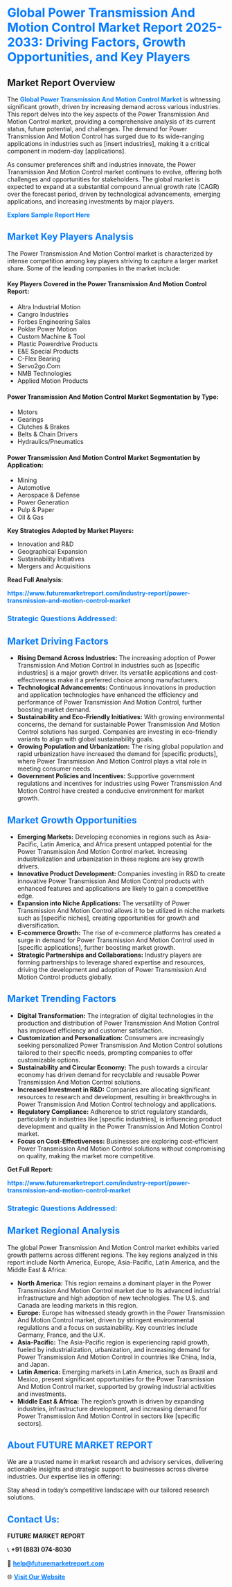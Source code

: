 <h1 style="color: #007BFF;">Global Power Transmission And Motion Control Market Report 2025-2033: Driving Factors, Growth Opportunities, and Key Players</h1>

<section id="overview">
<h2>Market Report Overview</h2>
<p>The <a href="https://www.futuremarketreport.com/industry-report/power-transmission-and-motion-control-market" style="color: #007BFF; text-decoration: none;"><strong>Global Power Transmission And Motion Control Market</strong></a> is witnessing significant growth, driven by increasing demand across various industries. This report delves into the key aspects of the Power Transmission And Motion Control market, providing a comprehensive analysis of its current status, future potential, and challenges. The demand for Power Transmission And Motion Control has surged due to its wide-ranging applications in industries such as [insert industries], making it a critical component in modern-day [applications].</p>
<p>As consumer preferences shift and industries innovate, the Power Transmission And Motion Control market continues to evolve, offering both challenges and opportunities for stakeholders. The global market is expected to expand at a substantial compound annual growth rate (CAGR) over the forecast period, driven by technological advancements, emerging applications, and increasing investments by major players.</p>
</section>

<section id="overview">
<p><a href="https://www.futuremarketreport.com/request-sample/reportId=63858" style="color: #007BFF; text-decoration: none;"><strong>Explore Sample Report Here</strong></a></p>
</section>

<section id="key-players">
<h2 style="color: #007BFF;">Market Key Players Analysis</h2>
<p>The Power Transmission And Motion Control market is characterized by intense competition among key players striving to capture a larger market share. Some of the leading companies in the market include:</p>
<h4>Key Players Covered in the Power Transmission And Motion Control Report:</h4>
<ul><li>Altra Industrial Motion</li><li>Cangro Industries</li><li>Forbes Engineering Sales</li><li>Poklar Power Motion</li><li>Custom Machine &amp; Tool</li><li>Plastic Powerdrive Products</li><li>E&amp;E Special Products</li><li>C-Flex Bearing</li><li>Servo2go.Com</li><li>NMB Technologies</li><li>Applied Motion Products</li></ul>
<h4>Power Transmission And Motion Control Market Segmentation by Type:</h4>
<ul><li>Motors</li><li>Gearings</li><li>Clutches &amp; Brakes</li><li>Belts &amp; Chain Drivers</li><li>Hydraulics/Pneumatics</li></ul>

<h4>Power Transmission And Motion Control Market Segmentation by Application:</h4>
<ul><li>Mining</li><li>Automotive</li><li>Aerospace &amp; Defense</li><li>Power Generation</li><li>Pulp &amp; Paper</li><li>Oil &amp; Gas</li></ul>
<p><strong>Key Strategies Adopted by Market Players:</strong></p>
<ul>
<li>Innovation and R&D</li>
<li>Geographical Expansion</li>
<li>Sustainability Initiatives</li>
<li>Mergers and Acquisitions</li>
</ul>
</section>

<section>
<p><strong>Read Full Analysis: </strong></p><a href="https://www.futuremarketreport.com/industry-report/power-transmission-and-motion-control-market" style="color: #007BFF; text-decoration: none;"><strong>https://www.futuremarketreport.com/industry-report/power-transmission-and-motion-control-market</strong></a>
<h3 style="color: #007BFF;">Strategic Questions Addressed:</h3>
</section>

<section id="driving-factors">
<h2 style="color: #007BFF;">Market Driving Factors</h2>
<ul>
<li><strong>Rising Demand Across Industries:</strong> The increasing adoption of Power Transmission And Motion Control in industries such as [specific industries] is a major growth driver. Its versatile applications and cost-effectiveness make it a preferred choice among manufacturers.</li>
<li><strong>Technological Advancements:</strong> Continuous innovations in production and application technologies have enhanced the efficiency and performance of Power Transmission And Motion Control, further boosting market demand.</li>
<li><strong>Sustainability and Eco-Friendly Initiatives:</strong> With growing environmental concerns, the demand for sustainable Power Transmission And Motion Control solutions has surged. Companies are investing in eco-friendly variants to align with global sustainability goals.</li>
<li><strong>Growing Population and Urbanization:</strong> The rising global population and rapid urbanization have increased the demand for [specific products], where Power Transmission And Motion Control plays a vital role in meeting consumer needs.</li>
<li><strong>Government Policies and Incentives:</strong> Supportive government regulations and incentives for industries using Power Transmission And Motion Control have created a conducive environment for market growth.</li>
</ul>
</section>

<section id="growth-opportunities">
<h2 style="color: #007BFF;">Market Growth Opportunities</h2>
<ul>
<li><strong>Emerging Markets:</strong> Developing economies in regions such as Asia-Pacific, Latin America, and Africa present untapped potential for the Power Transmission And Motion Control market. Increasing industrialization and urbanization in these regions are key growth drivers.</li>
<li><strong>Innovative Product Development:</strong> Companies investing in R&D to create innovative Power Transmission And Motion Control products with enhanced features and applications are likely to gain a competitive edge.</li>
<li><strong>Expansion into Niche Applications:</strong> The versatility of Power Transmission And Motion Control allows it to be utilized in niche markets such as [specific niches], creating opportunities for growth and diversification.</li>
<li><strong>E-commerce Growth:</strong> The rise of e-commerce platforms has created a surge in demand for Power Transmission And Motion Control used in [specific applications], further boosting market growth.</li>
<li><strong>Strategic Partnerships and Collaborations:</strong> Industry players are forming partnerships to leverage shared expertise and resources, driving the development and adoption of Power Transmission And Motion Control products globally.</li>
</ul>
</section>

<section id="trending-factors">
<h2 style="color: #007BFF;">Market Trending Factors</h2>
<ul>
<li><strong>Digital Transformation:</strong> The integration of digital technologies in the production and distribution of Power Transmission And Motion Control has improved efficiency and customer satisfaction.</li>
<li><strong>Customization and Personalization:</strong> Consumers are increasingly seeking personalized Power Transmission And Motion Control solutions tailored to their specific needs, prompting companies to offer customizable options.</li>
<li><strong>Sustainability and Circular Economy:</strong> The push towards a circular economy has driven demand for recyclable and reusable Power Transmission And Motion Control solutions.</li>
<li><strong>Increased Investment in R&D:</strong> Companies are allocating significant resources to research and development, resulting in breakthroughs in Power Transmission And Motion Control technology and applications.</li>
<li><strong>Regulatory Compliance:</strong> Adherence to strict regulatory standards, particularly in industries like [specific industries], is influencing product development and quality in the Power Transmission And Motion Control market.</li>
<li><strong>Focus on Cost-Effectiveness:</strong> Businesses are exploring cost-efficient Power Transmission And Motion Control solutions without compromising on quality, making the market more competitive.</li>
</ul>
</section>

<section>
<p><strong>Get Full Report: </strong></p><a href="https://www.futuremarketreport.com/industry-report/power-transmission-and-motion-control-market" style="color: #007BFF; text-decoration: none;"><strong>https://www.futuremarketreport.com/industry-report/power-transmission-and-motion-control-market</strong></a>
<h3 style="color: #007BFF;">Strategic Questions Addressed:</h3>
</section>


<section id="regional-analysis">
<h2 style="color: #007BFF;">Market Regional Analysis</h2>
<p>The global Power Transmission And Motion Control market exhibits varied growth patterns across different regions. The key regions analyzed in this report include North America, Europe, Asia-Pacific, Latin America, and the Middle East & Africa:</p>
<ul>
<li><strong>North America:</strong> This region remains a dominant player in the Power Transmission And Motion Control market due to its advanced industrial infrastructure and high adoption of new technologies. The U.S. and Canada are leading markets in this region.</li>
<li><strong>Europe:</strong> Europe has witnessed steady growth in the Power Transmission And Motion Control market, driven by stringent environmental regulations and a focus on sustainability. Key countries include Germany, France, and the U.K.</li>
<li><strong>Asia-Pacific:</strong> The Asia-Pacific region is experiencing rapid growth, fueled by industrialization, urbanization, and increasing demand for Power Transmission And Motion Control in countries like China, India, and Japan.</li>
<li><strong>Latin America:</strong> Emerging markets in Latin America, such as Brazil and Mexico, present significant opportunities for the Power Transmission And Motion Control market, supported by growing industrial activities and investments.</li>
<li><strong>Middle East & Africa:</strong> The region’s growth is driven by expanding industries, infrastructure development, and increasing demand for Power Transmission And Motion Control in sectors like [specific sectors].</li>
</ul>
</section>

<footer>
<h2 style="color: #007BFF;">About FUTURE MARKET REPORT</h2>
<p>We are a trusted name in market research and advisory services, delivering actionable insights and strategic support to businesses across diverse industries. Our expertise lies in offering:</p>

<p>Stay ahead in today’s competitive landscape with our tailored research solutions.</p>

<h2 style="color: #007BFF;">Contact Us:</h2>
<p><strong>FUTURE MARKET REPORT</strong></p>
<p>📞 <strong>+91 (883) 074-8030</strong></p>
<p>📧 <strong><a href="mailto:help@futuremarketreport.com" style="color: #007BFF;">help@futuremarketreport.com</a></strong></p>
<p>🌐 <strong><a href="https://www.futuremarketreport.com/" style="color: #007BFF;">Visit Our Website</a></strong></p>
</footer>